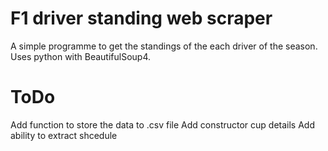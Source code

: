 # F1 driver standing web scraper

A simple programme to get the standings of the each driver of the season. Uses python with BeautifulSoup4.

# ToDo

Add function to store the data to .csv file
Add constructor cup details
Add ability to extract shcedule 
